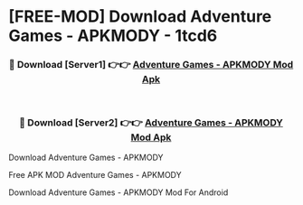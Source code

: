 # [FREE-MOD] Download Adventure Games - APKMODY - 1tcd6


<div align="center">
<h3>🔴 Download [Server1] 👉👉 <a href="https://apk-comot.site?title=Adventure_Games_-_APKMODY">Adventure Games - APKMODY Mod Apk</a></h3><br>

<h3>🔴 Download [Server2] 👉👉 <a href="https://apk-comot.site?title=Adventure_Games_-_APKMODY">Adventure Games - APKMODY Mod Apk</a></h3>
</div>



Download Adventure Games - APKMODY 

Free APK MOD Adventure Games - APKMODY 

Download Adventure Games - APKMODY Mod For Android
